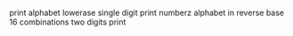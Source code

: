 print alphabet
lowerase
single digit
print numberz
alphabet in reverse
base 16
combinations
two digits
print
